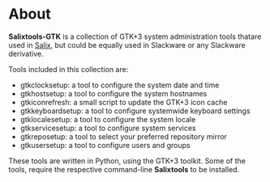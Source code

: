 
About
=====

**Salixtools-GTK** is a collection of GTK+3 system administration tools
thatare used in [Salix](http://salixos.org/), but could be equally used
in Slackware or any Slackware derivative.

Tools included in this collection are:
* gtkclocksetup: a tool to configure the system date and time
* gtkhostsetup: a tool to configure the system hostnames
* gtkiconrefresh: a small script to update the GTK+3 icon cache
* gtkkeyboardsetup: a tool to configure systemwide keyboard settings
* gtklocalesetup: a tool to configure the system locale
* gtkservicesetup: a tool to configure system services
* gtkreposetup: a tool to select your preferred repository mirror
* gtkusersetup: a tool to configure users and groups

These tools are written in Python, using the GTK+3 toolkit. Some of the
tools, require the respective command-line **Salixtools** to be
installed.

